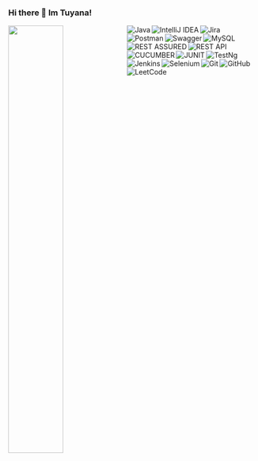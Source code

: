 ### Hi there 👋 Im Tuyana!

<img align="left" width="47%" src="https://github-readme-stats.vercel.app/api?username=tuianazham&show_icons=true&theme=radical" />

<img align="left" alt="Java" src="https://img.shields.io/badge/java-%23ED8B00.svg?style=for-the-badge&logo=openjdk&logoColor=white"/>
<img align="left" alt="IntelliJ IDEA" src="https://img.shields.io/badge/IntelliJIDEA-000000.svg?style=for-the-badge&logo=intellij-idea&logoColor=white"/>
<img align="left" alt="Jira" src="https://img.shields.io/badge/jira-%230A0FFF.svg?style=for-the-badge&logo=jira&logoColor=white"/>
<img align="left" alt="Postman" src="https://img.shields.io/badge/Postman-FF6C37?style=for-the-badge&logo=postman&logoColor=white"/>
<img align="left" alt="Swagger" src="https://img.shields.io/badge/-Swagger-%23Clojure?style=for-the-badge&logo=swagger&logoColor=white"/>
<img align="left" alt="MySQL" src="https://img.shields.io/badge/mysql-%2300f.svg?style=for-the-badge&logo=mysql&logoColor=white"/>
<img align="left" alt="REST ASSURED" src="https://img.shields.io/badge/-restassured-%23E5E5E5?style=for-the-badge&logo=restassured&logoColor=058a5e"/>
<img alt="REST API" src="https://img.shields.io/badge/restapi-%23006567.svg?style=for-the-badge&logo=restapi&logoColor=white"/>
<img align="left" alt="CUCUMBER" src="https://img.shields.io/badge/cucumber-342B029.svg?&style=for-the-badge&logo=cucumber&logoColor=white"/>
<img align="left" alt="JUNIT" src="https://img.shields.io/badge/Junit-25A162?style=for-the-badge&logo=junit&logoColor=white"/>
<img alt="TestNg" src="https://img.shields.io/badge/TestNg-000000?style=for-the-badge&logo=TestNg&logoColor=white"/>
<img align="left" alt="Jenkins" src="https://img.shields.io/badge/jenkins-%232C5263.svg?style=for-the-badge&logo=jenkins&logoColor=white"/>
<img align="left" alt="Selenium" src="https://img.shields.io/badge/-selenium-%43B02A?style=for-the-badge&logo=selenium&logoColor=white"/>
<img align="left" alt="Git" src="https://img.shields.io/badge/git-%23F05033.svg?style=for-the-badge&logo=git&logoColor=white"/>
<img alt="GitHub" src="https://img.shields.io/badge/github-%23121011.svg?style=for-the-badge&logo=github&logoColor=white"/>
<img alt="LeetCode" src="https://img.shields.io/badge/LeetCode-000000?style=for-the-badge&logo=LeetCode&logoColor=#d16c06"/>





